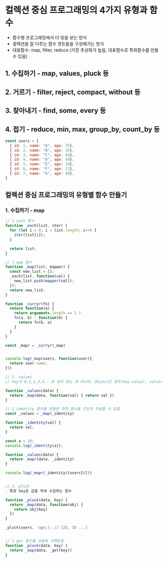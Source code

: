 # 컬렉션 중심 프로그래밍의 4가지 유형과 함수
- 함수형 프로그래밍에서 더 빛을 보는 방식
- 컬렉션을 잘 다루는 함수 셋트들을 구성해가는 방식
- 대표함수: map, filter, reduce (가장 추상화가 높음, 대표함수로 특화함수를 만들 수 있음)

## 1. 수집하기 - map, values, pluck 등
## 2. 거르기 - filter, reject, compact, without 등
## 3. 찾아내기 - find, some, every 등
## 4. 접기 - reduce, min, max, group_by, count_by 등

```js
const users = [
  { id: 1, name: "A", age: 25},
  { id: 2, name: "B", age: 35},
  { id: 3, name: "C", age: 44},
  { id: 4, name: "D", age: 58},
  { id: 5, name: "E", age: 18},
  { id: 6, name: "F", age: 11},
  { id: 7, name: "G", age: 80},
]
```
## 컬렉션 중심 프로그래밍의 유형별 함수 만들기
### 1. 수집하기 - map
```js
// 🎨 each 함수
function _each(list, iter) {
  for (let i = 0; i < list.length; i++) {
    iter(list[i]);
  }

  return list;
}

// 🎨 map 함수
function _map(list, mapper) {
  const new_list = [];
  _each(list, function(val) {
    new_list.push(mapper(val));
  });
  return new_list;
}

function _curryr(fn) {
  return function(a) {
    return arguments.length == 2 ?
    fn(a, b) : function(b) {
      return fn(b, a)
    }
  }
}

const _mapr = _curryr(_map)


console.log(_map(users, function(user){
  return user.name;
}))

// 1. values
// key가 0,1,2,3,4...로 되어 있는 게 아니라, Object인 경우(key-value), values가 의미있음

function _values(data) {
  return _map(data, function(val) { return val })
}

// 🐧 identity 함수를 만들면 위의 함수를 간단히 작성할 수 있음
const _values = _map(_identity)

function _identity(val) {
  return val;
}

const a = 10;
console.log(_identity(a));

function _values(data) {
  return _mapr(data, _identity)
}

console.log(_mapr(_identity)(users[0]))


// 2. pluck
- 특정 key로 값을 꺼내 수집하는 함수

function _pluck(data, key) {
  return _map(data, function(obj) {
    return obj[key]
  })
}

_pluck(users, 'age;); // [25, 35 ...]


// 🐧 get 함수를 사용해 리팩토링
function _pluck(data, key) {
  return _map(data, _get(key))
}
```
